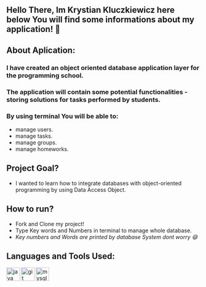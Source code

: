 ## Hello There, Im Krystian Kluczkiewicz here below You will find some informations about my application! 👋

## About Aplication:
### I have created an object oriented database application layer for the programming school. 
### The application will contain some potential functionalities - storing solutions for tasks performed by students.
### By using terminal You will be able to:
- manage users. 
- manage tasks. 
- manage groups. 
- manage homeworks. 

## Project Goal?
- I wanted to learn how to integrate databases with object-oriented programming by using Data Access Object.

## How to run?
- Fork and Clone my project!
- Type Key words and Numbers in terminal to manage whole database.
- *Key numbers and Words are printed by database System dont worry 😄*


## Languages and Tools Used: 

<img align="left" src="https://devicons.github.io/devicon/devicon.git/icons/java/java-original-wordmark.svg" alt="java" width="35"/>
<img align="left" src="https://www.vectorlogo.zone/logos/git-scm/git-scm-icon.svg" alt="git" width="35"/>
<img align="left" src="https://devicons.github.io/devicon/devicon.git/icons/mysql/mysql-original-wordmark.svg" alt="mysql" width="35"/>
